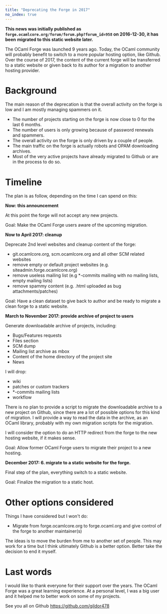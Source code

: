 ```yaml
---
title: "Deprecating the Forge in 2017"
no_index: true
---
```


**This news was initially published as `forge.ocamlcore.org/forum/forum.php?forum_id=958` on 2016-12-30, it has been**
__migrated to this static website later.__

The OCaml Forge was launched 9 years ago. Today, the OCaml community will probably benefit to switch to a more popular
hosting option, like Github. Over the course of 2017, the content of the current forge will be transferred to a static
website or given back to its author for a migration to another hosting provider.

# Background

The main reason of the deprecation is that the overall activity on the forge is low and I am mostly managing spammers
on it.

- The number of projects starting on the forge is now close to 0 for the last 6 months.
- The number of users is only growing because of password renewals and spammers.
- The overall activity on the forge is only driven by a couple of people.
- The main traffic on the forge is actually robots and OPAM downloading archives.
- Most of the very active projects have already migrated to Github or are in the process to do so.

# Timeline

The plan is as follow, depending on the time I can spend on this:

**Now: this announcement**

At this point the forge will not accept any new projects.

Goal:
Make the OCaml Forge users aware of the upcoming migration.

**Now to April 2017: cleanup**

Deprecate 2nd level websites and cleanup content of the forge:
- git.ocamlcore.org, scm.ocamlcore.org and all other SCM related websites
- remove empty or default project websites (e.g. siteadmin.forge.ocamlcore.org)
- remove useless mailing list (e.g *-commits mailing with no mailing lists, empty mailing lists)
- remove spammy content (e.g. .html uploaded as bug attachments/patches)

Goal:
Have a clean dataset to give back to author and be ready to migrate a clean forge to a static website.

**March to November 2017: provide archive of project to users**

Generate downloadable archive of projects, including:
- Bugs/Features requests
- Files section
- SCM dump
- Mailing list archive as mbox
- Content of the home directory of the project site
- News

I will drop:
- wiki
- patches or custom trackers
- *-commits mailing lists
- workflow

There is no plan to provide a script to migrate the downloadable archive to a new project on Github, since there are a
lot of possible options for this kind of migration. I will provide a way to read the data in the archive, as an OCaml
library, probably with my own migration scripts for the migration.

I will consider the option to do an HTTP redirect from the forge to the new hosting website, if it makes sense.

Goal:
Allow former OCaml Forge users to migrate their project to a new hosting.

**December 2017: 6. migrate to a static website for the forge.**

Final step of the plan, everything switch to a static website.

Goal:
Finalize the migration to a static host.

# Other options considered

Things I have considered but I won't do:
- Migrate from forge.ocamlcore.org to forge.ocaml.org and give control of the forge to another maintainer(s)

The ideas is to move the burden from me to another set of people. This may work for a time but I think ultimately
Github is a better option. Better take the decision to end it myself.

# Last words

I would like to thank everyone for their support over the years. The OCaml Forge was a great learning experience. At a
personal level, I was a big user and it helped me to better work on some of my projects.

See you all on Github
https://github.com/gildor478